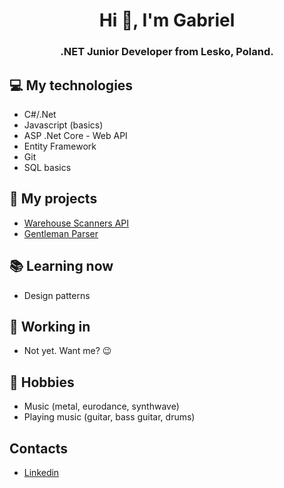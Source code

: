 <h1 align="center">Hi 👋, I'm Gabriel</h1>
<h3 align="center">.NET Junior Developer from Lesko, Poland.</h3>

## :computer: My technologies
- C#/.Net
- Javascript (basics)
- ASP .Net Core - Web API
- Entity Framework
- Git
- SQL basics

## :briefcase: My projects
- [Warehouse Scanners API](https://github.com/Maflex24/WarehouseScannersAPI)
- [Gentleman Parser](https://github.com/Maflex24/GentlemanParseDice-DiscordBot)

## :books: Learning now
- Design patterns

## :office: Working in
- Not yet. Want me? :wink:

## :guitar: Hobbies
- Music (metal, eurodance, synthwave)
- Playing music (guitar, bass guitar, drums)

## Contacts
- [Linkedin](https://www.linkedin.com/in/gabriel-szalajko/)

